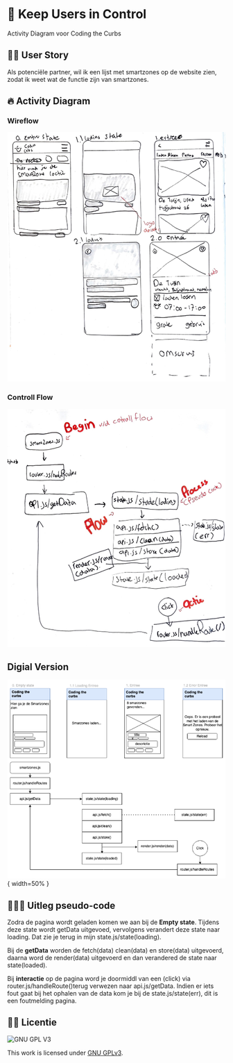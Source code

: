 # 👀 Keep Users in Control 
Activity Diagram voor Coding the Curbs

## 👶🏼 User Story
Als potenciële partner, wil ik een lijst met smartzones op de website zien, zodat ik weet wat de functie zijn van smartzones.

## 🔥 Activity Diagram
### Wireflow
![Wireflow](https://github.com/M4TThys123/keep-users-in-control-activity-diagram/blob/main/assets/wirefow.JPG)

### Controll Flow
![Controll Flow](https://github.com/M4TThys123/keep-users-in-control-activity-diagram/blob/main/assets/Activity%20Diagram.JPG)

## Digial Version
![Final Version](https://github.com/M4TThys123/Keep-Users-in-Control-Activity-Diagram/blob/main/assets/Activity%20Diagram.png){ width=50% }


## 👨🏼‍💻 Uitleg pseudo-code 
Zodra de pagina wordt geladen komen we aan bij de **Empty state**. Tijdens deze state wordt getData uitgevoed, vervolgens verandert deze state naar loading. Dat zie je terug in mijn state.js/state(loading). 

Bij de **getData** worden de fetch(data) clean(data) en store(data) uitgevoerd, daarna word de render(data) uitgevoerd en dan verandered de state naar state(loaded). 

Bij **interactie** op de pagina word je doormiddl van een (click) via router.js/handleRoute()terug verwezen naar api.js/getData. Indien er iets fout gaat bij het ophalen van de data kom je bij de state.js/state(err), dit is een foutmelding pagina.

## 🦹‍♂️ Licentie

![GNU GPL V3](https://www.gnu.org/graphics/gplv3-127x51.png)

This work is licensed under [GNU GPLv3](./LICENSE).
